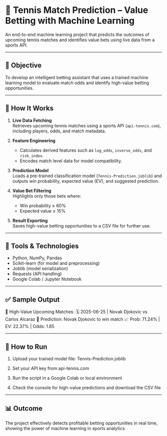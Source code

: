 # 🎾 Tennis Match Prediction – Value Betting with Machine Learning

An end-to-end machine learning project that predicts the outcomes of upcoming tennis matches and identifies value bets using live data from a sports API.

---

## 📌 Objective
To develop an intelligent betting assistant that uses a trained machine learning model to evaluate match odds and identify high-value betting opportunities.

---

## 🧠 How It Works

1. **Live Data Fetching**  
   Retrieves upcoming tennis matches using a sports API (`api-tennis.com`), including players, odds, and match metadata.

2. **Feature Engineering**  
   - Calculates derived features such as `log_odds`, `inverse_odds`, and `risk_index`.  
   - Encodes match level data for model compatibility.

3. **Prediction Model**  
   Loads a pre-trained classification model (`Tennis-Prediction.joblib`) and outputs win probability, expected value (EV), and suggested prediction.

4. **Value Bet Filtering**  
   Highlights only those bets where:
   - Win probability ≥ 60%  
   - Expected value ≥ 15%  

5. **Result Exporting**  
   Saves high-value betting opportunities to a CSV file for further use.

---

## 🧰 Tools & Technologies

- Python, NumPy, Pandas
- Scikit-learn (for model and preprocessing)
- Joblib (model serialization)
- Requests (API handling)
- Google Colab / Jupyter Notebook

---

## ✅ Sample Output

📅 High-Value Upcoming Matches:
🗓 2025-06-25 | Novak Djokovic vs Carlos Alcaraz
🎯 Prediction: Novak Djokovic to win match
📈 Prob: 71.24% | EV: 22.37% | Odds: 1.85

---

## 🚀 How to Run

1. Upload your trained model file: Tennis-Prediction.joblib

2. Set your API key from api-tennis.com

3. Run the script in a Google Colab or local environment

4. Check the console for high-value predictions and download the CSV file

---
## 📊 Outcome

The project effectively detects profitable betting opportunities in real time, showing the power of machine learning in sports analytics


